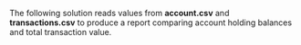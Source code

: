 The following solution reads values from **account.csv** and **transactions.csv** to produce a report comparing account holding balances and total transaction value.
